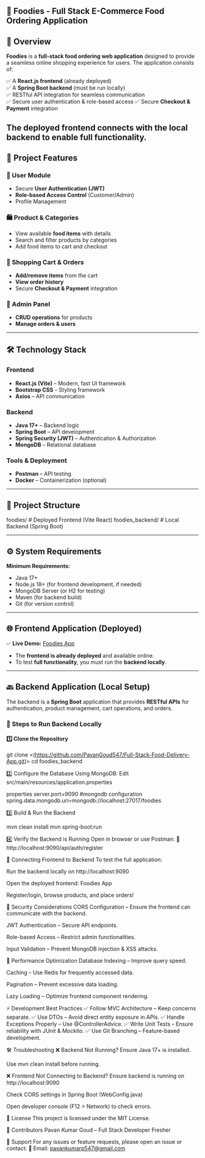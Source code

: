 🍔 Foodies - Full Stack E-Commerce Food Ordering Application
---
## 📝 Overview  
**Foodies** is a **full-stack food ordering web application** designed to provide a seamless online shopping experience for users. The application consists of:

✅ A **React.js frontend** (already deployed)  
✅ A **Spring Boot backend** (must be run locally)  
✅ RESTful API integration for seamless communication  
✅ Secure user authentication & role-based access 
✅ Secure **Checkout & Payment** integration

The deployed frontend connects with the **local backend** to enable full functionality.
---
## 🌟 Project Features  
### 🎯 User Module  
- Secure **User Authentication (JWT)**
- **Role-based Access Control** (Customer/Admin)
- Profile Management  

### 🛍️ Product & Categories  
- View available **food items** with details  
- Search and filter products by categories  
- Add food items to cart and checkout  

### 🛒 Shopping Cart & Orders  
- **Add/remove items** from the cart  
- **View order history**  
- Secure **Checkout & Payment** integration  

### 🔧 Admin Panel  
- **CRUD operations** for products  
- **Manage orders & users**  

---

## 🛠️ Technology Stack  
### Frontend  
- **React.js (Vite)** – Modern, fast UI framework  
- **Bootstrap CSS** – Styling framework  
- **Axios** – API communication  

### Backend  
- **Java 17+** – Backend logic  
- **Spring Boot** – API development  
- **Spring Security (JWT)** – Authentication & Authorization  
- **MongoDB** – Relational database  

### Tools & Deployment  
- **Postman** – API testing  
- **Docker** – Containerization (optional)  

---

## 📂 Project Structure  

foodies/ # Deployed Frontend (Vite React) foodies_backend/ # Local Backend (Spring Boot)

---

## ⚙️ System Requirements  

**Minimum Requirements:**  
- Java 17+  
- Node.js 18+ (for frontend development, if needed)  
- MongoDB Server (or H2 for testing)  
- Maven (for backend build)  
- Git (for version control)  

---

## 🌐 Frontend Application (Deployed)  

✅ **Live Demo:** [Foodies App]((https://full-stack-food-delivery-app-blush.vercel.app/)>)  

- The **frontend is already deployed** and available online.  
- To test **full functionality**, you must run the **backend locally**.  

---

## 🔙 Backend Application (Local Setup)  

The backend is a **Spring Boot** application that provides **RESTful APIs** for authentication, product management, cart operations, and orders.  

### 📌 Steps to Run Backend Locally  

#### 1️⃣ Clone the Repository  

git clone <(https://github.com/PavanGoud547/Full-Stack-Food-Delivery-App.git)>
cd foodies_backend

2️⃣ Configure the Database
Using MongoDB: Edit src/main/resources/application.properties

properties
server.port=9090
#mongodb configuration
spring.data.mongodb.uri=mongodb://localhost:27017/foodies

3️⃣ Build & Run the Backend

mvn clean install
mvn spring-boot:run

4️⃣ Verify the Backend is Running
Open in browser or use Postman:
📌 http://localhost:9090/api/auth/register

🔗 Connecting Frontend to Backend
To test the full application:

Run the backend locally on http://localhost:9090

Open the deployed frontend: Foodies App

Register/login, browse products, and place orders!

🔐 Security Considerations
CORS Configuration – Ensure the frontend can communicate with the backend.

JWT Authentication – Secure API endpoints.

Role-based Access – Restrict admin functionalities.

Input Validation – Prevent MongoDB injection & XSS attacks.

🚀 Performance Optimization
Database Indexing – Improve query speed.

Caching – Use Redis for frequently accessed data.

Pagination – Prevent excessive data loading.

Lazy Loading – Optimize frontend component rendering.

⚡ Development Best Practices
✅ Follow MVC Architecture – Keep concerns separate.
✅ Use DTOs – Avoid direct entity exposure in APIs.
✅ Handle Exceptions Properly – Use @ControllerAdvice.
✅ Write Unit Tests – Ensure reliability with JUnit & Mockito.
✅ Use Git Branching – Feature-based development.

🛠️ Troubleshooting
❌ Backend Not Running?
Ensure Java 17+ is installed.

Use mvn clean install before running.

❌ Frontend Not Connecting to Backend?
Ensure backend is running on http://localhost:9090

Check CORS settings in Spring Boot (WebConfig.java)

Open developer console (F12 > Network) to check errors.

📜 License
This project is licensed under the MIT License.

👥 Contributors
Pavan Kumar Goud – Full Stack Developer Fresher

📧 Support
For any issues or feature requests, please open an issue or contact:
📩 Email: pavankumarp547@gmail.com
